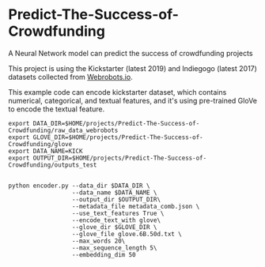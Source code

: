 # Predict-The-Success-of-Crowdfunding
A Neural Network model can predict the success of crowdfunding projects

This project is using the Kickstarter (latest 2019) and Indiegogo (latest 2017) datasets collected from [Webrobots.io](https://webrobots.io/projects/).

This example code can encode kickstarter dataset, which contains numerical, categorical, and textual features, and it's using pre-trained GloVe to encode the textual feature.

```shell
export DATA_DIR=$HOME/projects/Predict-The-Success-of-Crowdfunding/raw_data_webrobots
export GLOVE_DIR=$HOME/projects/Predict-The-Success-of-Crowdfunding/glove
export DATA_NAME=KICK
export OUTPUT_DIR=$HOME/projects/Predict-The-Success-of-Crowdfunding/outputs_test


python encoder.py --data_dir $DATA_DIR \
                  --data_name $DATA_NAME \
                  --output_dir $OUTPUT_DIR\
                  --metadata_file metadata_comb.json \
                  --use_text_features True \
                  --encode_text_with glove\
                  --glove_dir $GLOVE_DIR \
                  --glove_file glove.6B.50d.txt \
                  --max_words 20\
                  --max_sequence_length 5\
                  --embedding_dim 50
```
